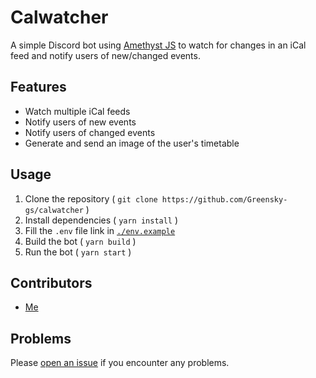 # Calwatcher

A simple Discord bot using [Amethyst JS](https://npmjs.org/package/amethystjs) to watch for changes in an iCal feed and notify users of new/changed events.

## Features

* Watch multiple iCal feeds
* Notify users of new events
* Notify users of changed events
* Generate and send an image of the user's timetable

## Usage

1. Clone the repository ( `git clone https://github.com/Greensky-gs/calwatcher` )
2. Install dependencies ( `yarn install` )
3. Fill the `.env` file link in [`./env.example`](./.env.example)
4. Build the bot ( `yarn build` )
5. Run the bot ( `yarn start` )

## Contributors

* [Me](@Greensky-gs)

## Problems

Please [open an issue](https://github.com/Greensky-gs/calwatcher/issues/new) if you encounter any problems.
